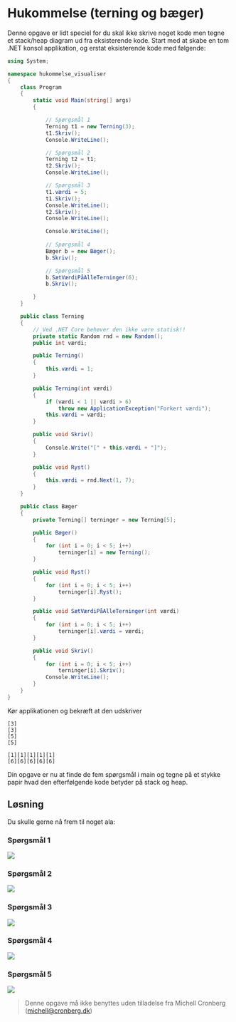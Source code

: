 ﻿# Hukommelse (terning og bæger)

Denne opgave er lidt speciel for du skal ikke skrive noget kode men tegne et 
stack/heap diagram ud fra eksisterende kode. Start med at skabe en tom 
.NET konsol applikation, og erstat eksisterende kode med følgende:

```csharp
using System;

namespace hukommelse_visualiser
{
    class Program
    {
        static void Main(string[] args)
        {

            // Spørgsmål 1 
            Terning t1 = new Terning(3);
            t1.Skriv();
            Console.WriteLine();

            // Spørgsmål 2 
            Terning t2 = t1;
            t2.Skriv();
            Console.WriteLine();

            // Spørgsmål 3
            t1.værdi = 5;
            t1.Skriv();
            Console.WriteLine();
            t2.Skriv();
            Console.WriteLine();

            Console.WriteLine();
            
            // Spørgsmål 4
            Bæger b = new Bæger();
            b.Skriv();

            // Spørgsmål 5
            b.SætVærdiPåAlleTerninger(6);
            b.Skriv();

        }
    }

    public class Terning
    {
        // Ved .NET Core behøver den ikke være statisk!!
        private static Random rnd = new Random();
        public int værdi;

        public Terning()
        {
            this.værdi = 1;
        }

        public Terning(int værdi)
        {
            if (værdi < 1 || værdi > 6)
                throw new ApplicationException("Forkert værdi");
            this.værdi = værdi;
        }

        public void Skriv()
        {
            Console.Write("[" + this.værdi + "]");
        }

        public void Ryst()
        {
            this.værdi = rnd.Next(1, 7);
        }
    }

    public class Bæger
    {
        private Terning[] terninger = new Terning[5];

        public Bæger()
        {
            for (int i = 0; i < 5; i++)
                terninger[i] = new Terning();
        }

        public void Ryst()
        {
            for (int i = 0; i < 5; i++)
                terninger[i].Ryst();
        }

        public void SætVærdiPåAlleTerninger(int værdi)
        {
            for (int i = 0; i < 5; i++)
                terninger[i].værdi = værdi;
        }

        public void Skriv()
        {
            for (int i = 0; i < 5; i++)
                terninger[i].Skriv();
            Console.WriteLine();
        }
    }
}
```

Kør applikationen og bekræft at den udskriver

```
[3]
[3]
[5]
[5]

[1][1][1][1][1]
[6][6][6][6][6]
```

Din opgave er nu at finde de fem spørgsmål i main og tegne på et stykke papir hvad 
den efterfølgende kode betyder på stack og heap.

## Løsning
Du skulle gerne nå frem til noget ala:

### Spørgsmål 1
![](spg1.jpg)

### Spørgsmål 2
![](spg2.jpg)

### Spørgsmål 3
![](spg3.jpg)

### Spørgsmål 4
![](spg4.jpg)

### Spørgsmål 5
![](spg5.jpg)

<!-- footerstart -->
> Denne opgave må ikke benyttes uden tilladelse fra Michell Cronberg (michell@cronberg.dk)
<!-- footerslut -->

